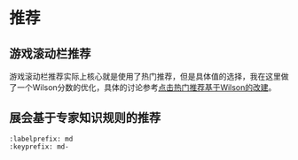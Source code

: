 # 推荐

## 游戏滚动栏推荐

游戏滚动栏推荐实际上核心就是使用了热门推荐，但是具体值的选择，我在这里做了一个Wilson分数的优化，具体的讨论参考[点击热门推荐基于Wilson的改建](./wilson_recommender.md)。

## 展会基于专家知识规则的推荐



```{bibliography} references.bib
:labelprefix: md
:keyprefix: md-
```